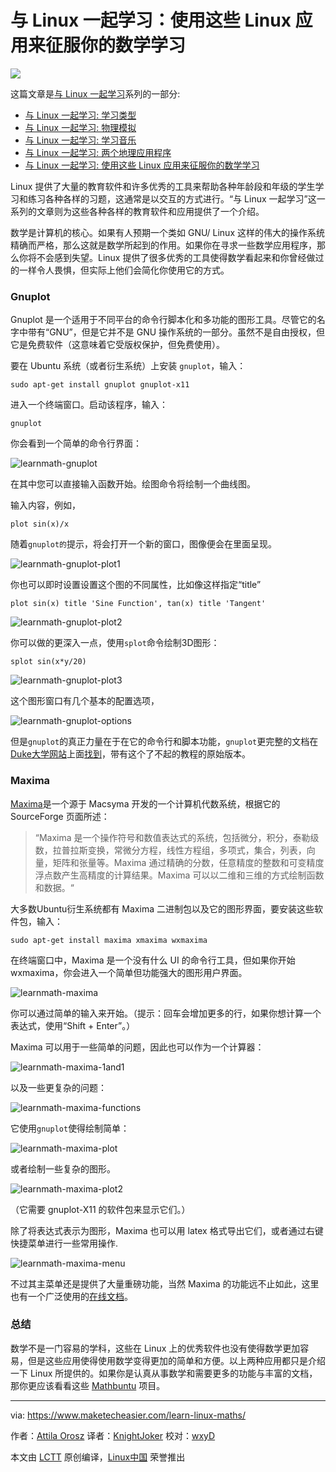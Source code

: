 与 Linux 一起学习：使用这些 Linux 应用来征服你的数学学习
================================================================================
![](https://www.maketecheasier.com/assets/uploads/2015/07/learnmath-featured.png)

这篇文章是[与 Linux 一起学习][1]系列的一部分:

- [与 Linux 一起学习: 学习类型][2]
- [与 Linux 一起学习: 物理模拟][3]
- [与 Linux 一起学习: 学习音乐][4]
- [与 Linux 一起学习: 两个地理应用程序][5]
- [与 Linux 一起学习: 使用这些 Linux 应用来征服你的数学学习][6]

Linux 提供了大量的教育软件和许多优秀的工具来帮助各种年龄段和年级的学生学习和练习各种各样的习题，这通常是以交互的方式进行。“与 Linux 一起学习”这一系列的文章则为这些各种各样的教育软件和应用提供了一个介绍。

数学是计算机的核心。如果有人预期一个类如 GNU/ Linux 这样的伟大的操作系统精确而严格，那么这就是数学所起到的作用。如果你在寻求一些数学应用程序，那么你将不会感到失望。Linux 提供了很多优秀的工具使得数学看起来和你曾经做过的一样令人畏惧，但实际上他们会简化你使用它的方式。

### Gnuplot ###

Gnuplot 是一个适用于不同平台的命令行脚本化和多功能的图形工具。尽管它的名字中带有“GNU”，但是它并不是 GNU 操作系统的一部分。虽然不是自由授权，但它是免费软件（这意味着它受版权保护，但免费使用）。

要在 Ubuntu 系统（或者衍生系统）上安装 `gnuplot`，输入：

    sudo apt-get install gnuplot gnuplot-x11

进入一个终端窗口。启动该程序，输入：

    gnuplot

你会看到一个简单的命令行界面：

![learnmath-gnuplot](https://www.maketecheasier.com/assets/uploads/2015/07/learnmath-gnuplot.png)

在其中您可以直接输入函数开始。绘图命令将绘制一个曲线图。

输入内容，例如，

    plot sin(x)/x

随着`gnuplot的`提示，将会打开一个新的窗口，图像便会在里面呈现。

![learnmath-gnuplot-plot1](https://www.maketecheasier.com/assets/uploads/2015/07/learnmath-gnuplot-plot1.png)

你也可以即时设置设置这个图的不同属性，比如像这样指定“title”

    plot sin(x) title 'Sine Function', tan(x) title 'Tangent'

![learnmath-gnuplot-plot2](https://www.maketecheasier.com/assets/uploads/2015/07/learnmath-gnuplot-plot2.png)

你可以做的更深入一点，使用`splot`命令绘制3D图形：

    splot sin(x*y/20)

![learnmath-gnuplot-plot3](https://www.maketecheasier.com/assets/uploads/2015/07/learnmath-gnuplot-plot3.png)

这个图形窗口有几个基本的配置选项，

![learnmath-gnuplot-options](https://www.maketecheasier.com/assets/uploads/2015/07/learnmath-gnuplot-options.png)

但是`gnuplot`的真正力量在于在它的命令行和脚本功能，`gnuplot`更完整的文档在[Duke大学网站][8]上面[找到][7]，带有这个了不起的教程的原始版本。

### Maxima ###

[Maxima][9]是一个源于 Macsyma 开发的一个计算机代数系统，根据它的 SourceForge 页面所述：

> “Maxima 是一个操作符号和数值表达式的系统，包括微分，积分，泰勒级数，拉普拉斯变换，常微分方程，线性方程组，多项式，集合，列表，向量，矩阵和张量等。Maxima 通过精确的分数，任意精度的整数和可变精度浮点数产生高精度的计算结果。Maxima 可以以二维和三维的方式绘制函数和数据。“

大多数Ubuntu衍生系统都有 Maxima 二进制包以及它的图形界面，要安装这些软件包，输入：

    sudo apt-get install maxima xmaxima wxmaxima

在终端窗口中，Maxima 是一个没有什么 UI 的命令行工具，但如果你开始 wxmaxima，你会进入一个简单但功能强大的图形用户界面。

![learnmath-maxima](https://www.maketecheasier.com/assets/uploads/2015/07/learnmath-maxima.png)

你可以通过简单的输入来开始。（提示：回车会增加更多的行，如果你想计算一个表达式，使用“Shift + Enter”。）

Maxima 可以用于一些简单的问题，因此也可以作为一个计算器：

![learnmath-maxima-1and1](https://www.maketecheasier.com/assets/uploads/2015/07/learnmath-maxima-1and1.png)

以及一些更复杂的问题：

![learnmath-maxima-functions](https://www.maketecheasier.com/assets/uploads/2015/07/learnmath-maxima-functions.png)

它使用`gnuplot`使得绘制简单：

![learnmath-maxima-plot](https://www.maketecheasier.com/assets/uploads/2015/07/learnmath-maxima-plot.png)

或者绘制一些复杂的图形。

![learnmath-maxima-plot2](https://www.maketecheasier.com/assets/uploads/2015/07/learnmath-maxima-plot2.png)

（它需要 gnuplot-X11 的软件包来显示它们。）

除了将表达式表示为图形，Maxima 也可以用 latex 格式导出它们，或者通过右键快捷菜单进行一些常用操作.

![learnmath-maxima-menu](https://www.maketecheasier.com/assets/uploads/2015/07/learnmath-maxima-menu.png)

不过其主菜单还是提供了大量重磅功能，当然 Maxima 的功能远不止如此，这里也有一个广泛使用的[在线文档][10]。

### 总结 ###

数学不是一门容易的学科，这些在 Linux 上的优秀软件也没有使得数学更加容易，但是这些应用使得使用数学变得更加的简单和方便。以上两种应用都只是介绍一下 Linux 所提供的。如果你是认真从事数学和需要更多的功能与丰富的文档，那你更应该看看这些 [Mathbuntu][11] 项目。

--------------------------------------------------------------------------------

via: https://www.maketecheasier.com/learn-linux-maths/

作者：[Attila Orosz][a]
译者：[KnightJoker](https://github.com/KnightJoker/KnightJoker)
校对：[wxyD](https://github.com/wxy)

本文由 [LCTT](https://github.com/LCTT/TranslateProject) 原创编译，[Linux中国](https://linux.cn/) 荣誉推出

[a]:https://www.maketecheasier.com/author/attilaorosz/
[1]:https://www.maketecheasier.com/series/learn-with-linux/
[2]:https://www.maketecheasier.com/learn-to-type-in-linux/
[3]:https://www.maketecheasier.com/linux-physics-simulation/
[4]:https://www.maketecheasier.com/linux-learning-music/
[5]:https://www.maketecheasier.com/linux-geography-apps/
[6]:https://www.maketecheasier.com/learn-linux-maths/
[7]:http://www.gnuplot.info/documentation.html
[8]:http://people.duke.edu/~hpgavin/gnuplot.html
[9]:http://maxima.sourceforge.net/
[10]:http://maxima.sourceforge.net/documentation.html
[11]:http://www.mathbuntu.org/
